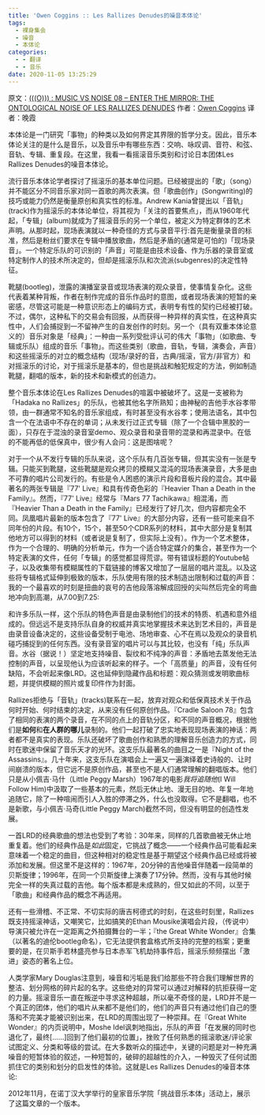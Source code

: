 ```yaml
---
title: 'Owen Coggins :: Les Rallizes Denudes的噪音本体论'
tags:
  - 裸身集会
  - 噪音
  - 本体论
categories:
  - - 翻译
  - - 音乐
date: 2020-11-05 13:25:29
---
```


原文：[(((O))) : MUSIC VS NOISE 08 – ENTER THE MIRROR: THE ONTOLOGICAL NOISE OF LES RALLIZES DENUDES](https://www.academia.edu/2230810/Enter_the_Mirro_The_Ontological_Noise_of_Les_Rallizes_Denudes) 作者：[Owen Coggins](https://brunel.academia.edu/OwenCoggins?swp=tc-au-2230810) 译者：晚霞

本体论是一门研究「事物」的种类以及如何界定其界限的哲学分支。因此，音乐本体论关注的是什么是音乐，以及音乐中有哪些东西：交响、咏叹调、音符、和弦、音轨、专辑、重复段。在这里，我看一看摇滚音乐类别和讨论日本团体Les Rallizes Denudes的噪音本体论。

流行音乐本体论学者探讨了摇滚乐的基本单位问题。已经被提出的「歌」（song）并不能区分不同音乐家对同一首歌的两次表演。但「歌曲创作」(Songwriting)的技巧或能力仍然是衡量原创和真实性的标准。Andrew Kania曾提出以「音轨」(track)作为摇滚乐的本体论单位，将其视为「关注的首要焦点」，而从1960年代起，「专辑」(album)就成为了摇滚音乐的另一个单位，被定义为特定群体的艺术声明。从那时起，现场表演就以一种奇怪的方式与录音平行:首先是衡量录音的标准，然后是粉丝们要求在专辑中播放歌曲，然后是矛盾的(通常是可怕的)「现场录音」。一个特定乐队的可识别的「声音」可能是由技术设备、作为乐器的录音室或特定制作人的技术所决定的，但却是摇滚乐队和次流派(subgenres)的决定性特征。

靴腿(bootleg)，泄露的演播室录音或现场表演的观众录音，使事情复杂化。这些代表着某种背叛，作者在制作完成的音乐作品时的意图，或者现场表演的短暂的亲密感，尽管这可能是一种意识形态上的编码方式，表明专有性的契约已经被打破。不过，偶尔，这种私下的交易会有回报，从而获得一种异样的真实性，在这种真实性中，人们会捕捉到一不留神产生的自发创作的时刻。另一个（具有双重本体论意义的）音乐对象是「经典」：一种由一系列受批评认可的伟大「事物」（如歌曲、专辑或乐队）组成的音乐「事物」。而这些类别（歌曲，音轨，专辑，演奏会，声音）和这些摇滚乐的对立的概念结构（现场/录好的音，古典/摇滚，官方/非官方）和对摇滚乐的讨论，对于摇滚乐是基本的，但也是挑战和触犯规定的方法，例如制造靴腿，翻唱的版本，新的技术和新模式的创造力。

整个音乐本体论在Les Rallizes Denudes的喧嚣中被破坏了。这是一支被称为「Hadaka no Rallizes」的乐队，也被其他名字所熟知；由神秘的吉他手水谷孝带领，由一群通常不知名的音乐家组成，有时甚至没有水谷孝；使用法语名，其中包含一个在法语中不存在的单词；从未发行过正式专辑（除了一个合辑中黑胶的一面），只存在于混浊的录音室demo、观众录音和录音带的混录和再混录中。在低的不能再低的低保真中，很少有人会问：这是图啥呢？

对于一个从不发行专辑的乐队来说，这个乐队有几百张专辑，但其实没有一张是专辑。只能买到靴腿，这些靴腿是观众拷贝的模糊又混沌的现场表演录音，大多是由不可靠的唱片公司发行的。有些是令人困惑的演示片段和音板片段的混合。其中最著名的两张专辑是『77' Live』和具有传奇色彩的『Heavier Than a Death in the Family』。然而，『77' Live』经常与『Mars 77 Tachikawa』相混淆，而『Heavier Than a Death in the Family』已经发行了好几次，但内容都完全不同。凤凰唱片最新的版本包含了『77' Live』的大部分内容，还有一些可能来自不同年份的片段。有10个，15个，甚至50个CDR系列的材料，其中大部分是复制其他地方可以得到的材料（或者说是复制了，但实际上没有）。作为一个艺术整体，作为一个合理的、明确的分析单元，作为一个适合特定媒介的集合，甚至作为一个特定表演的文件，任何「专辑」的感觉都显得荒谬。带有错误标题的Youtube帖子，以及收集带有模糊属性的下载链接的博客又增加了一层层的唱片混乱。以及这些将专辑格式延伸到极致的版本，乐队使用有限的技术制造出限制和过载的声音：我的一个最喜欢的时刻是扭曲的哀号的吉他段落溶解成回授的尖叫然后完全的弯曲地冲向到高潮，从7.00到7.25:

和许多乐队一样，这个乐队的特色声音是由录制他们的技术的特质、机遇和意外组成的。但远远不是支持乐队自身的权威并真实地掌握技术来达到艺术目的，声音是由录音设备决定的，这些设备受制于电池、场地审查、心不在焉以及观众的录音机碰巧捕捉到的任何东西。没有录音室的唱片可以与其比较，也没有「纯」乐队声音。水谷（据说！）坚定地支持噪音、裂纹和不纯净的声音：矛盾地去蒸发他无法控制的声音，以呈现他认为应该听起来的样子。一个「高质量」的声音，没有任何缺陷，不会听起来像LRD。这也延伸到隐藏作品和标题：观众猜测或发明歌曲标题，并提供模糊的照片或复印件作为封面。

Rallizes拒绝与「音轨」(tracks)联系在一起，放弃对观众和低保真技术关于作品何时开始、何时结束的决定，从来没有任何原创作品。『Cradle Saloon 78』包含了相同的表演的两个录音，在不同的点上的音轨分区，和不同的声音概况，根据他们是**如何**和**在人群的哪儿**录制的。他们一起打破了忠实地表现现场表演的神话：两者都不是真实的表现。乐队还破坏了歌曲创作和熟悉的理解音乐创造力的方式，同时在歌迷中保留了音乐天才的光环。这支乐队最著名的曲目之一是『Night of the Assassins』。几十年来，这支乐队在演唱会上一遍又一遍演绎着史诗般的、让时间崩溃的版本，但它远不是原创作品，甚至也不是人们通常理解的翻唱版本。他们只是从小佩吉·马什（Little Peggy Marsh）1967年的电影*我将追随他*(I Will Follow Him)中汲取了一些基本的元素，然后无休止地、漫无目的地、年复一年地追随它，除了一种喧闹而引人入胜的停滞之外，什么也没取得。它不是翻唱，也不是新歌，与小佩吉·马奇(Little Peggy March)截然不同，但没有明显的创造性发展。

一首LRD的经典歌曲的想法也受到了考验：30年来，同样的几首歌曲被无休止地重复着。他们的经典作品是*如此*固定，它挑战了概念——一个经典作品可能看起来意味着一个稳定的曲目，但这种相对的稳定性是基于期望这个经典作品已经或将被添加和发展。但这里不是这样的：1967年，20分钟的吉他噪音伴随着一段简单的贝斯旋律；1996年，在同一个贝斯旋律上演奏了17分钟。然而，没有与其他时候完全一样的失真过载的吉他。每个版本都是未成熟的，但又如此的不同，以至于「歌曲」和经典作品的概念不再适用。

还有一些滑稽、不正常、不切实际的唐吉柯德式的时刻，在这些时刻里，Rallizes既支持摇滚神话，又嘲笑它，比如搞笑的Ethan Mousike演唱会片段，（传说中）导演只被允许在一定距离之外拍摄舞台的一半；『the Great White Wonder』合集（以著名的迪伦bootleg命名），它无法提供套盒格式所支持的完整的档案；更重要的是，在贝斯手若林盛亮参与日本赤军飞机劫持事件后，摇滚乐频频摆出「激进」姿态的著名上位。

人类学家Mary Douglas注意到，噪音和污垢是我们给那些不符合我们理解世界的整洁、划分网格的碎片起的名字。这些绝对的异常可以通过对解释的抗拒获得一定的力量。摇滚音乐一直在叛逆中寻求这种超越，所以毫不奇怪的是，LRD并不是一个真正的团体，他们的唱片从来都不是他们的，他们的声音只有通过他们自己的堕落和不完美才能被识别出来，在LRD的周围出现了一种崇拜。在『Great White Wonder』的内页说明中，Moshe Idel讽刺地指出，乐队的声音「在发展的同时也退化了，最终\[……\]回到了他们最初的位置」，挫败了任何熟悉的摇滚歌迷/评论家试图定义、分类和等级的尝试。在大多数听众的描述中，关键的问题是对一种充满噪音的短暂体验的叙述，一种短暂的，破碎的超越性的介入，一种毁灭了任何试图抓住它的类别和划分的启发性的体验。这就是Les Rallizes Denudes的噪音本体论:

2012年11月，在诺丁汉大学举行的皇家音乐学院「挑战音乐本体」活动上，展示了这篇文章的一个版本。